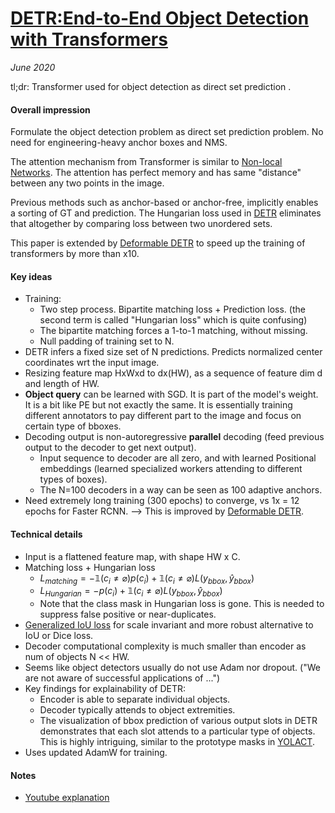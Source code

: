 # [DETR:End-to-End Object Detection with Transformers](https://arxiv.org/abs/2005.12872) 

_June 2020_

tl;dr: Transformer used for object detection as direct set prediction .

#### Overall impression
Formulate the object detection problem as direct set prediction problem. No need for engineering-heavy anchor boxes and NMS. 

The attention mechanism from Transformer is similar to [Non-local Networks](non_local_net.md). The attention has perfect memory and has same "distance" between any two points in the image.

Previous methods such as anchor-based or anchor-free, implicitly enables a sorting of GT and prediction. The Hungarian loss used in [DETR](detr.md) eliminates that altogether by comparing loss between two unordered sets. 

This paper is extended by [Deformable DETR](deformable_detr.md) to speed up the training of transformers by more than x10. 

#### Key ideas
- Training:
	- Two step process. Bipartite matching loss + Prediction loss. (the second term is called "Hungarian loss" which is quite confusing)
	- The bipartite matching forces a 1-to-1 matching, without missing.
	- Null padding of training set to N.
- DETR infers a fixed size set of N predictions. Predicts normalized center coordinates wrt the input image. 
- Resizing feature map HxWxd to dx(HW), as a sequence of feature dim d and length of HW. 
- **Object query** can be learned with SGD. It is part of the model's weight. It is a bit like PE but not exactly the same. It is essentially training different annotators to pay different part to the image and focus on certain type of bboxes.
- Decoding output is non-autoregressive **parallel** decoding (feed previous output to the decoder to get next output).
	- Input sequence to decoder are all zero, and with learned Positional embeddings (learned specialized workers attending to different types of boxes).
	- The N=100 decoders in a way can be seen as 100 adaptive anchors.
- Need extremely long training (300 epochs) to converge, vs 1x = 12 epochs for Faster RCNN. --> This is improved by [Deformable DETR](deformable_detr.md).

#### Technical details
- Input is a flattened feature map, with shape HW x C.
- Matching loss + Hungarian loss
	- $L_{matching} = -\mathbb{1}(c_i \neq \varnothing)p(c_i) + \mathbb{1}(c_i \neq \varnothing) L(y_{bbox}, \hat{y}_{bbox})$
	- $L_{Hungarian} = -p(c_i) + \mathbb{1}(c_i \neq \varnothing) L(y_{bbox}, \hat{y}_{bbox})$
	- Note that the class mask in Hungarian loss is gone. This is needed to suppress false positive or near-duplicates.
- [Generalized IoU loss](giou.md) for scale invariant and more robust alternative to IoU or Dice loss.
- Decoder computational complexity is much smaller than encoder as num of objects N << HW. 
- Seems like object detectors usually do not use Adam nor dropout. ("We are not aware of successful applications of ...")
- Key findings for explainability of DETR:
	- Encoder is able to separate individual objects. 
	- Decoder typically attends to object extremities.
	- The visualization of bbox prediction of various output slots in DETR demonstrates that each slot attends to a particular type of objects. This is highly intriguing, similar to the prototype masks in [YOLACT](yolact.md).
- Uses updated AdamW for training.

#### Notes
- [Youtube explanation](https://www.youtube.com/watch?v=T35ba_VXkMY)

